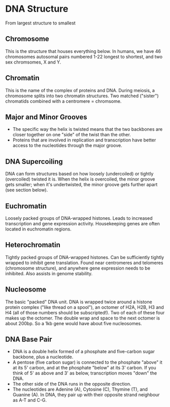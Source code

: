 # DNA Structure
From largest structure to smallest
## Chromosome
This is the structure that houses everything below. In humans, we have 46 chromosomes autosomal pairs numbered 1-22 longest to shortest, and two sex chromsomes, X and Y.
## Chromatin
This is the name of the complex of proteins and DNA. During meiosis, a chromosome splits into two chromatin structures. Two matched ("sister") chromatids combined with a centromere = chromsome.
## Major and Minor Grooves
- The specific way the helix is twisted means that the two backbones are closer together on one "side" of the twist than the other.
- Proteins that are involved in replication and transcription have better access to the nucleotides through the major groove.
## DNA Supercoiling
DNA can form structures based on how loosely (undercoiled) or tightly (overcoiled) twisted it is. When the helix is overcoiled, the minor groove gets smaller; when it's undertwisted, the minor groove gets further apart (see section below).
## Euchromatin
Loosely packed groups of DNA-wrapped histones. Leads to increased transcription and gene expression activity. Housekeeping genes are often located in euchromatin regions.
## Heterochromatin
Tightly packed groups of DNA-wrapped histones. Can be sufficiently tightly wrapped to inhibit gene translation. Found near centromeres and telomeres (chromosome structure), and anywhere gene expression needs to be inhibited. Also assists in genome stability.
## Nucleosome
The basic "packed" DNA unit. DNA is wrapped twice around a histone protein complex ("like thread on a spool"), an octomer of H2A, H2B, H3 and H4 (all of those numbers should be subscripted!). Two of each of these four makes up the octomer.
The double wrap and space to the next octomer is about 200bp. So a 1kb gene would have about five nucleosomes.
## DNA Base Pair
- DNA is a double helix formed of a phosphate and five-carbon sugar backbone, plus a nucleotide.
- A pentose (five carbon sugar) is connected to the phosphate "above" it at its 5' carbon, and at the phosphate "below" at its 3' carbon. If you think of 5' as above and 3' as below, transcription moves "down" the DNA.
- The other side of the DNA runs in the opposite direction.
- The nucleotides are Adenine (A), Cytosine (C), Thymine (T), and Guanine (A). In DNA, they pair up with their opposite strand neighbour as A-T and C-G.

